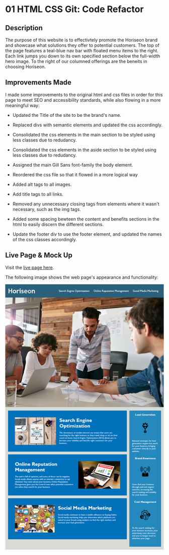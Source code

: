 # 01 HTML CSS Git: Code Refactor

## Description

The purpose of this website is to effectivtely promote the Horiseon brand and showcase what solutions they offer to potential customers. The top of the page features a teal-blue nav bar with floated menu items to the right. Each link jumps you down to its own specified section below the full-width hero image. To the right of our columned offerings are the beneits in choosing Horiseon.

## Improvements Made

I made some improvements to the original html and css files in order for this page to meet SEO and accessibility standards, while also flowing in a more meaningful way:

* Updated the Title of the site to be the brand's name.

* Replaced divs with semantic elements and updated the css accordingly.

* Consolidated the css elements in the main section to be styled using less classes due to redudancy.

* Consolidated the css elements in the aside section to be styled using less classes due to redudancy.

* Assigned the main Gill Sans font-family the body element. 

* Reordered the css file so that it flowed in a more logical way

* Added alt tags to all images.

* Add title tags to all links.

* Removed any unnecessary closing tags from elements where it wasn't necessary, such as the img tags. 

* Added some spacing bewteen the content and benefits sections in the html to easily discern the different sections.

* Update the footer div to use the footer element, and updated the names of the css classes accordingly.

## Live Page & Mock Up

Visit the [live page here](index.html).

The following image shows the web page's appearance and functionality:

![Horiseon page mock up](./images/01-horiseon-page-mockup.png)
